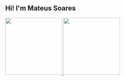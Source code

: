 ## Hi! I'm Mateus Soares

<div>
  <a href="https://github.com/mateussoares-eng">
  <img height="180em" src="https://github-readme-status.vercel.app/api?username-mateussoares-eng&show_icons=true&theme=dark&include_all_commits=true&count_private=true"/>
  <img height="180em" src="https://github-readme-status.vercel.app/api/top-langs/?username=mateussoares-eng&layout=compact&langs_count=16&theme=dark"/>
</div>
